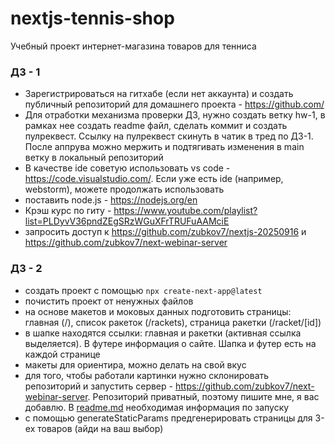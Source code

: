 # nextjs-tennis-shop
Учебный проект интернет-магазина товаров для тенниса

### ДЗ - 1

- Зарегистрироваться на гитхабе (если нет аккаунта) и создать публичный репозиторий для домашнего проекта - https://github.com/
- Для отработки механизма проверки ДЗ, нужно создать ветку hw-1, в рамках нее создать readme файл, сделать коммит и создать пулреквест. Ссылку на пулреквест скинуть в чатик в тред по ДЗ-1. После аппрува можно мержить и подтягивать изменения в main ветку в локальный репозиторий
- В качестве ide советую использовать vs code - https://code.visualstudio.com/. Если уже есть ide (например, webstorm), можете продолжать использовать
- поставить node.js - https://nodejs.org/en
- Крэш курс по гиту - https://www.youtube.com/playlist?list=PLDyvV36pndZEgSRzWGuXFrTRUFuAAMciE
- запросить доступ к https://github.com/zubkov7/nextjs-20250916 и https://github.com/zubkov7/next-webinar-server

### ДЗ - 2

- создать проект с помощью `npx create-next-app@latest`
- почистить проект от ненужных файлов
- на основе макетов и моковых данных подготовить страницы: главная (/), список ракеток (/rackets), страница ракетки (/racket/[id])
- в шапке находятся ссылки: главная и ракетки (активная ссылка выделяется). В футере информация о сайте. Шапка и футер есть на каждой странице
- макеты для ориентира, можно делать на свой вкус
- для того, чтобы работали картинки нужно склонировать репозиторий и запустить сервер - https://github.com/zubkov7/next-webinar-server. Репозиторий приватный, поэтому пишите мне, я вас добавлю. В [readme.md](http://readme.md) необходимая информация по запуску
- с помощью generateStaticParams предгенерировать страницы для 3-ех товаров (айди на ваш выбор)
